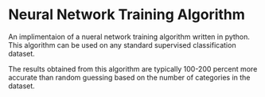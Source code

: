 # Neural Network Training Algorithm
An implimentaion of a nueral network training algorithm written in python. This algorithm can be used on any standard supervised classification dataset.

The results obtained from this algorithm are typically 100-200 percent more accurate than random guessing based on the number of categories in the dataset.